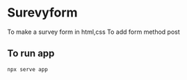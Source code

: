 
# Surevyform
To make a survey form in html,css
To add form method post
##       To run app

```
npx serve app
```

